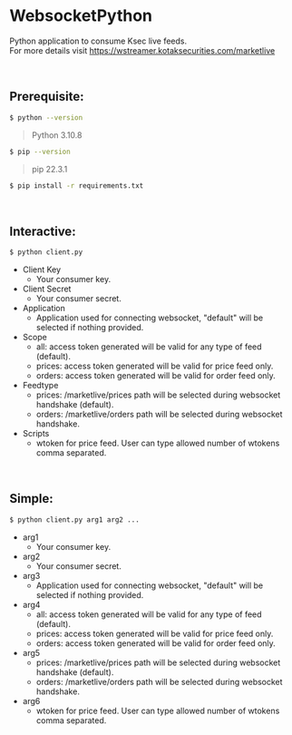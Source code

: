 # WebsocketPython
Python application to consume Ksec live feeds. 
<br>
For more details visit https://wstreamer.kotaksecurities.com/marketlive

<br>

## Prerequisite:
```sh
$ python --version
```
>Python 3.10.8

```sh
$ pip --version
```
>pip 22.3.1
```sh
$ pip install -r requirements.txt
```

<br>

## Interactive:
```sh
$ python client.py
```

- Client Key
    - Your consumer key.
- Client Secret
    - Your consumer secret.
- Application
    - Application used for connecting websocket, "default" will be selected if nothing provided.
- Scope
    - all: access token generated will be valid for any type of feed (default).
    - prices: access token generated will be valid for price feed only.
    - orders: access token generated will be valid for order feed only.
- Feedtype
    - prices: /marketlive/prices path will be selected during websocket handshake (default).
    - orders: /marketlive/orders path will be selected during websocket handshake.
- Scripts
    - wtoken for price feed. User can type allowed number of wtokens comma separated.  


<br>

## Simple:
```sh
$ python client.py arg1 arg2 ...
```

- arg1
    - Your consumer key.
- arg2
    - Your consumer secret.
- arg3
    - Application used for connecting websocket, "default" will be selected if nothing provided.
- arg4
    - all: access token generated will be valid for any type of feed (default).
    - prices: access token generated will be valid for price feed only.
    - orders: access token generated will be valid for order feed only.
- arg5
    - prices: /marketlive/prices path will be selected during websocket handshake (default).
    - orders: /marketlive/orders path will be selected during websocket handshake.
- arg6
    - wtoken for price feed. User can type allowed number of wtokens comma separated.  
